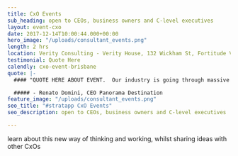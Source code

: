 ```yaml
---
title: CxO Events
sub_heading: open to CEOs, business owners and C-level executives
layout: event-cxo
date: 2017-12-14T10:00:44.000+00:00
hero_image: "/uploads/consultant_events.png"
length: 2 hrs
location: Verity Consulting - Verity House, 132 Wickham St, Fortitude Valley
testimonial: Quote Here
calendly: cxo-event-brisbane
quote: |-
  #### "QUOTE HERE ABOUT EVENT.  Our industry is going through massive change.  #stratapp is at the core of our response, connecting our talent across four countries, aligning all of us in real time."

  ##### - Renato Domini, CEO Panorama Destination
feature_image: "/uploads/consultant_events.png"
seo_title: "#stratapp CxO Events"
seo_description: open to CEOs, business owners and C-level executives

---
```

learn about this new way of thinking and working, whilst sharing ideas with other CxOs 